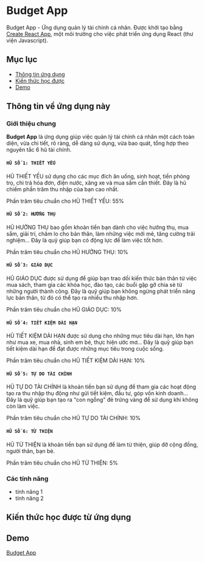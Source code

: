# Budget App

Budget App - Ứng dụng quản lý tài chính cá nhân. Được khởi tạo bằng [Create React App](https://github.com/facebook/create-react-app), một môi trường cho việc phát triển ứng dụng React (thư viện Javascript).

## Mục lục
- [ Thông tin ứng dụng ](#thông-tin-về-ứng-dụng-này)
- [ Kiến thức học được ](#kiến-thức-học-được-từ-ứng-dụng)
- [ Demo ](#demo)

## Thông tin về ứng dụng này

### Giới thiệu chung

**Budget App** là ứng dụng giúp việc quản lý tài chính cá nhân một cách toàn diện, vừa chi tiết, rõ ràng, dễ dàng sử dụng, vừa bao quát, tổng hợp theo nguyên tắc 6 hũ tài chính.

#### `HŨ SỐ 1: THIẾT YẾU`

HŨ THIẾT YẾU sử dụng cho các mục đích ăn uống, sinh hoạt, tiền phòng trọ, chi trả hóa đơn, điện nước, xăng xe và mua sắm cần thiết. Đây là hũ chiếm phần trăm thu nhập của bạn cao nhất.

Phần trăm tiêu chuẩn cho HŨ THIẾT YẾU: 55%

#### `HŨ SỐ 2: HƯỞNG THỤ`

HŨ HƯỞNG THỤ bao gồm khoản tiền bạn dành cho việc hưởng thụ, mua sắm, giải trí, chăm lo cho bản thân, làm những việc mới mẻ, tăng cường trải nghiệm... Đây là quỹ giúp bạn có động lực để làm việc tốt hơn.

Phần trăm tiêu chuẩn cho HŨ HƯỞNG THỤ: 10%

#### `HŨ SỐ 3: GIÁO DỤC`

HŨ GIÁO DỤC được sử dụng để giúp bạn trao dồi kiến thức bản thân từ việc mua sách, tham gia các khóa học, đào tạo, các buổi gặp gỡ chia sẻ từ những người thành công. Đây là quỹ giúp bạn không ngừng phát triển năng lực bản thân, từ đó có thể tạo ra nhiều thu nhập hơn.

Phần trăm tiêu chuẩn cho HŨ GIÁO DỤC: 10%

#### `HŨ SỐ 4: TIẾT KIỆM DÀI HẠN`

HŨ TIẾT KIỆM DÀI HẠN được sử dụng cho những mục tiêu dài hạn, lớn hạn như mua xe, mua nhà, sinh em bé, thực hiện ước mơ... Đây là quỹ giúp bạn tiết kiệm dài hạn để đạt được những mục tiêu trong cuộc sống.

Phần trăm tiêu chuẩn cho HŨ TIẾT KIỆM DÀI HẠN: 10%

#### `HŨ SỐ 5: TỰ DO TÀI CHÍNH`

HŨ TỰ DO TÀI CHÍNH là khoản tiền bạn sử dụng để tham gia các hoạt động tạo ra thu nhập thụ động như gửi tiết kiệm, đầu tư, góp vốn kinh doanh... Đây là quỹ giúp bạn tạo ra "con ngỗng" đẻ trứng vàng để sử dụng khi không còn làm việc.

Phần trăm tiêu chuẩn cho HŨ TỰ DO TÀI CHÍNH: 10%

#### `HŨ SỐ 6: TỪ THIỆN`

HŨ TỪ THIỆN là khoản tiền bạn sử dụng để làm từ thiện, giúp đỡ cộng đồng, người thân, bạn bè.

Phần trăm tiêu chuẩn cho HŨ TỪ THIỆN: 5%

### Các tính năng

- tính năng 1
- tính năng 2

## Kiến thức học được từ ứng dụng



## Demo
[ Budget App ](https://doananhtingithub40102.github.io/Budget-App/)
